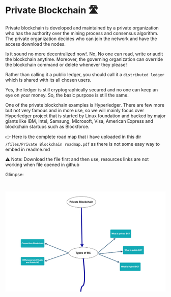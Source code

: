 # Private Blockchain 🛣

Private blockchain is developed and maintained by a private organization who has the authority over the mining process and consensus algorithm. The private organization decides who can join the network and have the access download the nodes.

Is it sound no more decentralized now!. No, No one can read, write or audit the blockchain anytime. Moreover, the governing organization can override the blockchain command or delete whenever they please!

Rather than calling it a public ledger, you should call it a `distributed ledger` which is shared with its all chosen users.

Yes, the ledger is still cryptographically secured and no one can keep an eye on your money. So, the basic purpose is still the same.

One of the private blockchain examples is Hyperledger. There are few more but not very famous and in more use, so we will mainly focus over Hyperledger project that is started by Linux foundation and backed by major giants like IBM, Intel, Samsung, Microsoft, Visa, American Express and blockchain startups such as Blockforce.

👉 Here is the complete road map that i have uploaded in this dir `/files/Private Blockchain roadmap.pdf` as there is not some easy way to embed in readme.md

⚠️ Note: Download the file first and then use, resources links are not working when file opened in github

Glimpse:

<br/>
<p align="center">
<img src="./files/ss.png" width="900" alt="Hardhat NextJS Marketplace">
</a>
<br/>
